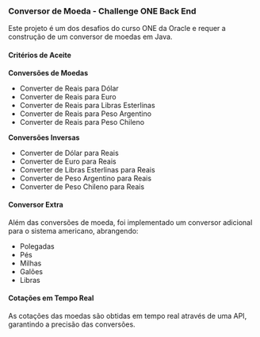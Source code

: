 ### Conversor de Moeda - Challenge ONE Back End

Este projeto é um dos desafios do curso ONE da Oracle e requer a construção de um conversor de moedas em Java.

#### Critérios de Aceite

**Conversões de Moedas**

- Converter de Reais para Dólar
- Converter de Reais para Euro
- Converter de Reais para Libras Esterlinas
- Converter de Reais para Peso Argentino
- Converter de Reais para Peso Chileno

**Conversões Inversas**

- Converter de Dólar para Reais
- Converter de Euro para Reais
- Converter de Libras Esterlinas para Reais
- Converter de Peso Argentino para Reais
- Converter de Peso Chileno para Reais

#### Conversor Extra

Além das conversões de moeda, foi implementado um conversor adicional para o sistema americano, abrangendo:

- Polegadas
- Pés
- Milhas
- Galões
- Libras

#### Cotações em Tempo Real

As cotações das moedas são obtidas em tempo real através de uma API, garantindo a precisão das conversões.

